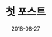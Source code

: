 ---
layout: archive
title: "첫 포스트"
date: 2018-08-27
excerpt: "테스트~!"
project: true
tags: [codility, iterations]
comments: true
---